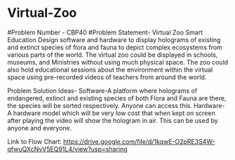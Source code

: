 # Virtual-Zoo

#Problem Number - CBP40
#Problem Statement- Virtual Zoo	Smart Education	Design software and hardware to display holograms of existing and extinct species of flora and fauna to depict complex ecosystems from various parts of the world. The virtual zoo could be displayed in schools, museums, and Ministries without using much physical space. The zoo could also hold educational sessions about the environment within the virtual space using pre-recorded videos of teachers from around the world.

Problem Solution Ideas-
Software-A platform where holograms of endangered, extinct and existing species of both Flora and Fauna are there, the species will be sorted respectively. Anyone can access this.
Hardware-A hardware model which will be very low cost that when kept on screen after playing the video will show the hologram in air. This can be used by anyone and everyone. 

Link to Flow Chart:
https://drive.google.com/file/d/1kqwE-O2pRE3S4W-qfwuQXcNvV5EQ91L4/view?usp=sharing
